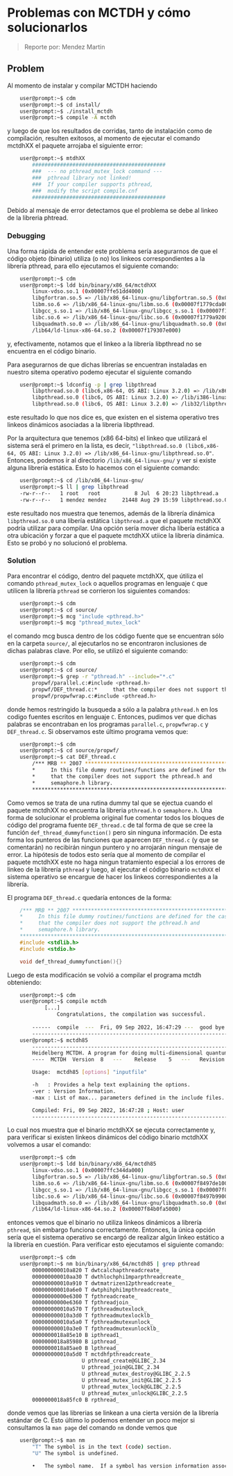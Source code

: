# Problemas con MCTDH y cómo solucionarlos

> Reporte por: Mendez Martin

## Problem
Al momento de instalar y compilar MCTDH haciendo
```bash
    user@prompt:~$ cdm
    user@prompt:~$ cd install/
    user@prompt:~$ ./install_mctdh
    user@prompt:~$ compile -A mctdh
```
y luego de que los resultados de corridas, tanto de instalación como de compilación, resulten exitosos, al momento de ejecutar el comando mctdhXX el paquete arrojaba el siguiente error:

```bash
    user@prompt:~$ mtdhXX
        ###########################################
        ###  --- no pthread_mutex_lock command ---
        ###  pthread library not linked!
        ###  If your compiler supports pthread,
        ###  modify the script compile.cnf
        ###########################################
```
Debido al mensaje de error detectamos que el problema se debe al linkeo de la libreria phtread.

### Debugging
Una forma rápida de entender este problema sería asegurarnos de que el código objeto (binario) utiliza (o no) los linkeos correspondientes a la librería pthread, para ello ejecutamos el siguiente comando:

```bash
	user@prompt:~$ cdm
	user@prompt:~$ ldd bin/binary/x86_64/mctdhXX
		linux-vdso.so.1 (0x00007ffe51dd4000)
		libgfortran.so.5 => /lib/x86_64-linux-gnu/libgfortran.so.5 (0x00007f1779dc1000)
		libm.so.6 => /lib/x86_64-linux-gnu/libm.so.6 (0x00007f1779cda000)
		libgcc_s.so.1 => /lib/x86_64-linux-gnu/libgcc_s.so.1 (0x00007f1779cba000)
		libc.so.6 => /lib/x86_64-linux-gnu/libc.so.6 (0x00007f1779a92000)
		libquadmath.so.0 => /lib/x86_64-linux-gnu/libquadmath.so.0 (0x00007f1779a48000)
		/lib64/ld-linux-x86-64.so.2 (0x00007f179307e000)
```

y, efectivamente, notamos que el linkeo a la librería libpthread no se encuentra en el código binario.

Para asegurarnos de que dichas librerías se encuentran instaladas en nuestro sitema operativo podemo ejecutar el siguiente comando

```bash
	user@prompt:~$ ldconfig -p | grep libpthread
		libpthread.so.0 (libc6,x86-64, OS ABI: Linux 3.2.0) => /lib/x86_64-linux-gnu/libpthread.so.0
		libpthread.so.0 (libc6, OS ABI: Linux 3.2.0) => /lib/i386-linux-gnu/libpthread.so.0
		libpthread.so.0 (libc6, OS ABI: Linux 3.2.0) => /lib32/libpthread.so.0
```

este resultado lo que nos dice es, que existen en el sistema operativo tres linkeos dinámicos asociadas a la libreria libpthread.

Por la arquitectura que tenemos (x86 64-bits) el linkeo que utilizará el sistema será el primero en la lista, es decir, `"libpthread.so.0 (libc6,x86-64, OS ABI: Linux 3.2.0) => /lib/x86_64-linux-gnu/libpthread.so.0"`. Entonces, podemos ir al directorio `/lib/x86_64-linux-gnu/` y ver si existe alguna librería estática. Esto lo hacemos con el siguiente comando:

```bash
	user@prompt:~$ cd /lib/x86_64-linux-gnu/
	user@prompt:~$ ll | grep libpthread
	-rw-r--r--   1 root   root           8 Jul  6 20:23 libpthread.a
	-rw-r--r--   1 mendez mendez     21448 Aug 29 15:59 libpthread.so.0
```

este resultado nos muestra que tenemos, además de la librería dinámica `libpthread.so.0` una libería estática `libpthread.a` que el paquete mctdhXX podría utilizar para compilar. Una opción sería mover dicha libería estática a otra ubicación y forzar a que el paquete mctdhXX utiice la librería dinámica. Esto se probó y no solucionó el problema.

### Solution
Para encontrar el código, dentro del paquete mctdhXX, que útiliza el comando `pthread_mutex_lock` o aquellos programas en lenguaje `C` que utilicen la librería `pthread` se corrieron los siguientes comandos:

```bash
	user@prompt:~$ cdm
	user@prompt:~$ cd source/
	user@prompt:~$ mcg "include <pthread.h>"
	user@prompt:~$ mcg "pthread_mutex_lock"
```
el comando mcg busca dentro de los código fuente que se encuentran sólo en la carpeta `source/`, al ejecutarlos no se encontraron inclusiones de dichas palabras clave. Por ello, se utilizó el siguiente comando:

```bash
	user@prompt:~$ cdm
	user@prompt:~$ cd source/
	user@prompt:~$ grep -r "pthread.h" --include="*.c"
		propwf/parallel.c:#include <pthread.h>
		propwf/DEF_thread.c:*     that the compiler does not support the pthread.h and
		propwf/propwfwrap.c:#include <pthread.h>
```
donde hemos restringido la busqueda a sólo a la palabra `pthread.h` en los codigo fuentes escritos en lenguaje `C`. Entonces, pudimos ver que dichas palabras se encontraban en los programas `parallel.c`, `propwfwrap.c` y `DEF_thread.c`. Si observamos este último programa vemos que:

```bash
	user@prompt:~$ cdm
	user@prompt:~$ cd source/propwf/
	user@prompt:~$ cat DEF_thread.c 
		/*** MRB ** 2007 *******************************************************
		*     In this file dummy routines/functions are defined for the case
		*     that the compiler does not support the pthread.h and
		*     semaphore.h library.
		***********************************************************************/
```

Como vemos se trata de una rutina dummy tal que se ejectua cuando el paquete mctdhXX no encuentra la libreria `pthread.h` o `semaphore.h`. Una forma de solucionar el problema original fue comentar todos los bloques de código del programa fuente `DEF_thread.c` de tal forma de que se cree la función `def_thread_dummyfunction()` pero sin ninguna información. De esta forma los punteros de las funciones que aparecen `DEF_thread.c` (y que se comentarán) no recibirán ningun puntero y no arrojarán ningun mensaje de error. La hipótesis de todos esto sería que al momento de compilar el paquete mctdhXX este no haga ningun tratamiento especial a los errores de linkeo de la librería `pthread` y luego, al ejecutar el código binario `mctdhXX` el sistema operativo se encargue de hacer los linkeos correspondientes a la librería.

El programa `DEF_thread.c` quedaría entonces de la forma:

```C
	/*** MRB ** 2007 *******************************************************
	*     In this file dummy routines/functions are defined for the case
	*     that the compiler does not support the pthread.h and
	*     semaphore.h library.
	***********************************************************************/
	#include <stdlib.h>
	#include <stdio.h>

	void def_thread_dummyfunction(){}
```
Luego de esta modificación se volvió a compilar el programa mctdh obteniendo:

```bash
	user@prompt:~$ cdm
	user@prompt:~$ compile mctdh
			[...]
				Congratulations, the compilation was successful.
		
		------  compile  ---  Fri, 09 Sep 2022, 16:47:29 ---  good bye!  ---------------
		--------------------------------------------------------------------------------
	user@prompt:~$ mctdh85
		--------------------------------------------------------------------------------
		Heidelberg MCTDH. A program for doing multi-dimensional quantum dynamics.
		----  MCTDH  Version  8   ---    Release    5   ---   Revision  14   ----

		Usage:  mctdh85 [options] "inputfile"

		-h   : Provides a help text explaining the options.
		-ver : Version Information.
		-max : List of max... parameters defined in the include files.

		Compiled: Fri, 09 Sep 2022, 16:47:28 ; Host: user                      
		--------------------------------------------------------------------------------
```

Lo cual nos muestra que el binario mctdhXX se ejecuta correctamente y, para verificar si existen linkeos dinámicos del código binario mctdhXX volvemos a usar el comando:

```bash
	user@prompt:~$ cdm
	user@prompt:~$ ldd bin/binary/x86_64/mctdh85
		linux-vdso.so.1 (0x00007ffc344da000)
		libgfortran.so.5 => /lib/x86_64-linux-gnu/libgfortran.so.5 (0x00007f8497ec8000)
		libm.so.6 => /lib/x86_64-linux-gnu/libm.so.6 (0x00007f8497de1000)
		libgcc_s.so.1 => /lib/x86_64-linux-gnu/libgcc_s.so.1 (0x00007f8497dc1000)
		libc.so.6 => /lib/x86_64-linux-gnu/libc.so.6 (0x00007f8497b99000)
		libquadmath.so.0 => /lib/x86_64-linux-gnu/libquadmath.so.0 (0x00007f8497b51000)
		/lib64/ld-linux-x86-64.so.2 (0x00007f84b0fa5000)
```

entonces vemos que el binario no utiliza linkeos dinámicos a librería `pthread`, sin embargo funciona correctamente. Entonces, la única opción sería que el sistema operativo se encargó de realizar algún linkeo estático a la librería en cuestión. Para verificar esto ejecutamos el siguiente comando:

```bash
	user@prompt:~$ cdm
	user@prompt:~$ nm bin/binary/x86_64/mctdh85 | grep pthread
		000000000010a820 T dwtcalchapthreadcreate_
		000000000010aa30 T dwthlochphi1mparpthreadcreate_
		000000000010a910 T dwtmatrizen12pthreadcreate_
		000000000010a6e0 T dwtphihphi1mpthreadcreate_
		00000000000e6300 T fpthreadcreate_
		00000000000e6360 T fpthreadjoin_
		000000000010a570 T fpthreadmutexlock_
		000000000010a3d0 T fpthreadmutexlocklb_
		000000000010a5a0 T fpthreadmutexunlock_
		000000000010a3e0 T fpthreadmutexunlocklb_
		0000000018a85e10 B ipthread1_
		0000000018a85980 B ipthread_
		0000000018a85ae0 B lpthread_
		000000000010a5d0 T mctdhfpthreadcreate_
						U pthread_create@GLIBC_2.34
						U pthread_join@GLIBC_2.34
						U pthread_mutex_destroy@GLIBC_2.2.5
						U pthread_mutex_init@GLIBC_2.2.5
						U pthread_mutex_lock@GLIBC_2.2.5
						U pthread_mutex_unlock@GLIBC_2.2.5
		0000000018a85fc0 B rpthread_
```

donde vemos que las librerias se linkean a una cierta versión de la librería estándar de C. Esto último lo podemos entender un poco mejor si consultamos la `man page` del comando `nm` donde vemos que 
```bash
	user@prompt:~$ man nm
		"T" The symbol is in the text (code) section.
		"U" The symbol is undefined.

		•   The symbol name.  If a symbol has version information associated with it, then the version information is displayed as well.  If the versioned symbol is undefined or hidden from linker, the version string is displayed as a suffix to the symbol name, preceded by an @ character.  For example foo@VER_1.  If the version is the default version to be used when resolving unversioned references to the symbol, then it is displayed as a suffix preceded by two @ characters. For example foo@@VER_2.
```
